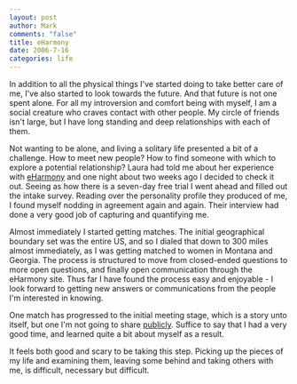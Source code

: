 ```yaml
--- 
layout: post
author: Mark
comments: "false"
title: eHarmony
date: 2006-7-16
categories: life
---
```

In addition to all the physical things I've started doing to take better care of me, I've also started to look towards the future. And that future is not one spent alone. For all my introversion and comfort being with myself, I am a social creature who craves contact with other people. My circle of friends isn't large, but I have long standing and deep relationships with each of them.

Not wanting to be alone, and living a solitary life presented a bit of a challenge. How to meet new people? How to find someone with which to explore a potential relationship? Laura had told me about her experience with <a href="http://eharmony.com" title="eHarmony">eHarmony</a> and one night about two weeks ago I decided to check it out. Seeing as how there is a seven-day free trial I went ahead and filled out the intake survey. Reading over the personality profile they produced of me, I found myself nodding in agreement again and again. Their interview had done a very good job of capturing and quantifying me.

Almost immediately I started getting matches. The initial geographical boundary set was the entire US, and so I dialed that down to 300 miles almost immediately, as I was getting matched to women in Montana and Georgia. The process is structured to move from closed-ended questions to more open questions, and finally open communication through the eHarmony site. Thus far I have found the process easy and enjoyable - I look forward to getting new answers or communications from the people I'm interested in knowing.

One match has progressed to the initial meeting stage, which is a story unto itself, but one I'm not going to share <a href="#" title="her privacy is not mine to violate">publicly</a>. Suffice to say that I had a very good time, and learned quite a bit about myself as a result.

It feels both good and scary to be taking this step. Picking up the pieces of my life and examining them, leaving some behind and taking others with me, is difficult, necessary but difficult.
